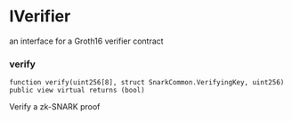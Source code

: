 # IVerifier

an interface for a Groth16 verifier contract

### verify

```solidity
function verify(uint256[8], struct SnarkCommon.VerifyingKey, uint256) public view virtual returns (bool)
```

Verify a zk-SNARK proof
